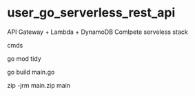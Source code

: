 # user_go_serverless_rest_api
API Gateway + Lambda + DynamoDB Comlpete serveless stack

cmds

go mod tidy

go build main.go

zip -jrm main.zip main